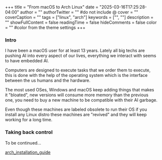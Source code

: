 +++
title = "From macOS to Arch Linux"
date = "2025-03-16T17:25:28-04:00"
author = ""
authorTwitter = "" #do not include @
cover = ""
coverCaption = ""
tags = ["linux", "arch"]
keywords = ["", ""]
description = ""
showFullContent = false
readingTime = false
hideComments = false
color = "" #color from the theme settings
+++

### Intro
I have been a macOS user for at least 13 years. Lately all big techs are pushing AI into every aspect of our lives, everything we interact with seems to have embedded AI.

Computers are designed to execute tasks that we order them to execute, this is done with the help of the operating system which is the interface between the us humans and the hardware.

The most used OSes, Windows and macOS keep adding things that makes it "bloated", new versions will consume more memory than the previous one, you need to buy a new machine to be compatible with their AI garbage.

Even though these machines are labeled obsolete to run their OS if you install any Linux distro these machines are "revived" and they will keep working for a long time.

### Taking back control

To be continued...

[arch_installation_guide](https://github.com/icecreammachine/arch_installation_guide)
